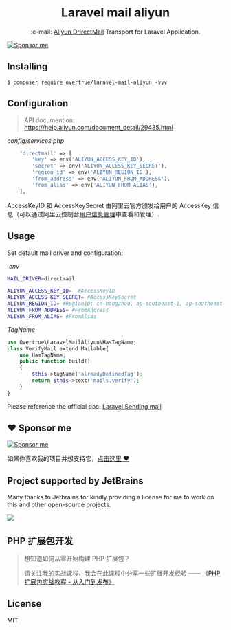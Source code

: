 <h1 align="center">Laravel mail aliyun</h1>

<p align="center">:e-mail: <a href="https://help.aliyun.com/product/29412.html">Aliyun DrirectMail</a> Transport for Laravel Application.</p>

[![Sponsor me](https://raw.githubusercontent.com/overtrue/overtrue/master/sponsor-me-button-s.svg)](https://github.com/sponsors/overtrue)

## Installing

```shell
$ composer require overtrue/laravel-mail-aliyun -vvv
```

## Configuration

> API documention: https://help.aliyun.com/document_detail/29435.html

*config/services.php*
```php
    'directmail' => [
        'key' => env('ALIYUN_ACCESS_KEY_ID'),
        'secret' => env('ALIYUN_ACCESS_KEY_SECRET'),
        'region_id' => env('ALIYUN_REGION_ID'),
        'from_address' => env('ALIYUN_FROM_ADDRESS'),
        'from_alias' => env('ALIYUN_FROM_ALIAS'),
    ],
```

AccessKeyID 和 AccessKeySecret 由阿里云官方颁发给用户的 AccessKey 信息（可以通过阿里云控制台[用户信息管理](https://usercenter.console.aliyun.com/?spm=a2c4g.11186623.2.17.12f2461dHSyXbw#/manage/ak)中查看和管理）.

## Usage

Set default mail driver and configuration:

*.env*
```bash
MAIL_DRIVER=directmail

ALIYUN_ACCESS_KEY_ID=  #AccessKeyID
ALIYUN_ACCESS_KEY_SECRET= #AccessKeySecret
ALIYUN_REGION_ID= #RegionID: cn-hangzhou, ap-southeast-1, ap-southeast-2
ALIYUN_FROM_ADDRESS= #FromAddress
ALIYUN_FROM_ALIAS= #FromAlias
```

*TagName*
```php
use Overtrue\LaravelMailAliyun\HasTagName;
class VerifyMail extend Mailable{
    use HasTagName;
    public function build()
    {
        $this->tagName('alreadyDefinedTag');
        return $this->text('mails.verify');
    }
}
```

Please reference the official doc: [Laravel Sending mail](https://laravel.com/docs/5.6/mail#sending-mail)

## :heart: Sponsor me 

[![Sponsor me](https://raw.githubusercontent.com/overtrue/overtrue/master/sponsor-me.svg)](https://github.com/sponsors/overtrue)

如果你喜欢我的项目并想支持它，[点击这里 :heart:](https://github.com/sponsors/overtrue)


## Project supported by JetBrains

Many thanks to Jetbrains for kindly providing a license for me to work on this and other open-source projects.

[![](https://resources.jetbrains.com/storage/products/company/brand/logos/jb_beam.svg)](https://www.jetbrains.com/?from=https://github.com/overtrue)

## PHP 扩展包开发

> 想知道如何从零开始构建 PHP 扩展包？
>
> 请关注我的实战课程，我会在此课程中分享一些扩展开发经验 —— [《PHP 扩展包实战教程 - 从入门到发布》](https://learnku.com/courses/creating-package)

## License

MIT
